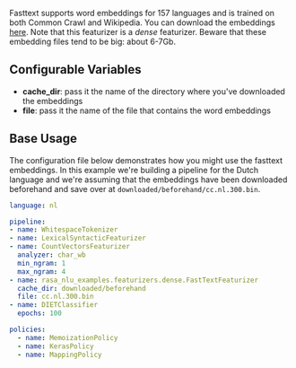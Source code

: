 Fasttext supports word embeddings for 157 languages and is trained on both Common Crawl and Wikipedia. You can download the embeddings
[here](https://fasttext.cc/docs/en/crawl-vectors.html#models). Note that this featurizer is a *dense* featurizer. Beware that these embedding files tend to be big: about 6-7Gb.

## Configurable Variables

- **cache_dir**: pass it the name of the directory where you've downloaded the embeddings
- **file**: pass it the name of the file that contains the word embeddings

## Base Usage

The configuration file below demonstrates how you might use the fasttext embeddings. In this example
we're building a pipeline for the Dutch language and we're assuming that the embeddings have been
downloaded beforehand and save over at `downloaded/beforehand/cc.nl.300.bin`.

```yaml
language: nl

pipeline:
- name: WhitespaceTokenizer
- name: LexicalSyntacticFeaturizer
- name: CountVectorsFeaturizer
  analyzer: char_wb
  min_ngram: 1
  max_ngram: 4
- name: rasa_nlu_examples.featurizers.dense.FastTextFeaturizer
  cache_dir: downloaded/beforehand
  file: cc.nl.300.bin
- name: DIETClassifier
  epochs: 100

policies:
  - name: MemoizationPolicy
  - name: KerasPolicy
  - name: MappingPolicy
```
